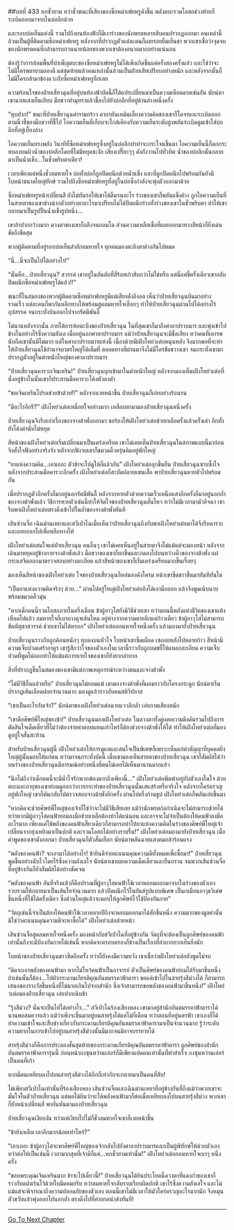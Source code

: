 ##บทที่ 433 หกชั่วยาม
ทว่าชั่วขณะที่เสียงของซือหม่าเฟยหรูดังขึ้น พลังตบะรวมโอสถช่วงท้ายก็ระเบิดออกมาจากในบ่อลึกด้วย

และรอบบ่อเย็นแห่งนี้ รวมไปถึงบนท้องฟ้าก็มีเงาร่างของนักพรตหลายสิบคนปรากฏออกมา คนเหล่านี้ล้วนเป็นผู้ที่ติดตามซือหม่าเฟยหรู หลังจากที่ปรากฏตัวแต่ละคนก็เผยรอยยิ้มเย็นชา พวกเขาเชื่อว่าจุดจบของนักพรตคนที่กล้ามารบกวนนายน้อยของพวกเขาต้องอนาถมากอย่างแน่นอน

ต้องรู้ว่าการล้อมพื้นที่บำเพ็ญตบะของซือหม่าเฟยหรูไม่ได้เพิ่งเกิดขึ้นแค่ครั้งสองครั้งแล้ว และใช่ว่าจะไม่มีใครพยายามลองดี แต่สุดท้ายแล้วคนเหล่านั้นล้วนเป็นฝ่ายเสียเปรียบอย่างหนัก และหลังจากนั้นก็ไม่มีใครกล้ามาข้องแวะกับซือหม่าเฟยหรูอีกเลย

ความร้อนใจของป๋ายเสี่ยวฉุนที่อยู่บนท้องฟ้าบัดนี้ก็ได้แปรเปลี่ยนมาเป็นความเดือดดาลเช่นกัน นัยน์ตาเขาฉายแสงเย็นเยียบ มือขวาทำมุทราแล้วชี้ลงไปยังบ่อลึกที่อยู่ด้านล่างหนึ่งครั้ง

“หุบปาก!” ขณะที่ป๋ายเสี่ยวฉุนคำรามกร้าว คาถาหันเหมินเลี้ยงความคิดของเขาก็โคจรและระเบิดออกตามนิ้วชี้ของมือขวาที่ชี้ไป ไอความเย็นที่เกือบจะไกล้เคียงกับความเย็นระดับสูงพลันระเบิดตูมเข้าใส่บ่อลึกที่อยู่เบื้องล่าง

ไอความเย็นทรงพลัง วินาทีที่ซือหม่าเฟยหรูซึ่งอยู่ในบ่อลึกทำท่าจะกระโจนขึ้นมา ไอความเย็นนี้ก็ตกกระทบลงบนผิวน้ำของบ่อลึกโดยที่ไม่มีหยุดชะงัก เสียงเปรี๊ยะๆๆ ดังกังวานไปทั่วทิศ น้ำของบ่อลึกนั้นกลายมาเป็นน้ำแข็ง...ในชั่วพริบตาเดียว!

เวลาเพียงแค่หนึ่งชั่วลมหายใจ บ่อทั้งบ่อก็ถูกปิดผนึกด้วยน้ำแข็ง และที่ถูกปิดผนึกไปพร้อมกันยังมีใบหน้าขนาดใหญ่ยักษ์ รวมไปถึงซือหม่าเฟยหรูที่อยู่ในบ่อซึ่งกำลังจะพุ่งตัวออกมาด้วย

ซือหม่าเฟยหรูหน้าเปลี่ยนสี ยังไม่ทันรอให้เขาได้ดิ้นรนอะไร ร่างของเขาก็พลันแข็งค้าง ถูกไอความเย็นที่ในสายตาของเขาช่างน่ากลัวอย่างหาอะไรมาเปรียบไม่ได้ปิดผนึกร่างทั้งร่างของเขาในชั่วพริบตา ทำให้เขากลายมาเป็นรูปปั้นน้ำแข็งรูปหนึ่ง...

เขาอ้าปากกว้างมาก ดวงตาของเขาก็ถลึงจนกลมโต ส่วนความเหลือเชื่อที่เผยออกมาทางสีหน้าก็ยิ่งเด่นชัดถึงขีดสุด

พวกผู้ติดตามที่อยู่รอบบ่อเย็นสำลักลมหายใจ ทุกคนมองตะลึงตาค้างกันไปหมด

“นี่...นี่จะเป็นไปได้อย่างไร!”

“นั่นคือ...ป๋ายเสี่ยวฉุน? สวรรค์ เขาอยู่ในอันดับที่สี่ร้อยเก้าสิบกว่าไม่ใช่หรือ แต่นี่แค่ชี้ครั้งเดียวเขากลับปิดผนึกซือหม่าเฟยหรูได้แล้ว!!”

ขณะที่ในสมองของพวกผู้ติดตามซือหม่าเฟยหรูมีแต่เสียงดังอึงอล เห็นว่าป๋ายเสี่ยวฉุนบินมาอย่างรวดเร็ว แต่ละคนก็พากันหลีกทางให้พร้อมสูดลมหายใจเฮือกๆ ทำให้ป๋ายเสี่ยวฉุนผ่านไปได้อย่างไร้อุปสรรค จนกระทั่งบินออกไปจากรัศมีพันลี้

ไม่นานหลังจากนั้น ภายใต้การห้อตะบึงของป๋ายเสี่ยวฉุน ในที่สุดเขาก็มาถึงศาลาปราบมาร และพุ่งเข้าไปข้างในอย่างไร้ซึ่งความลังเล เมื่ออยู่นอกศาลาปราบมาร แม้ว่าป๋ายเสี่ยวฉุนจะมีชื่อเสียง ทว่าคนที่เคารพนับถือเขานั้นมีไม่มาก แต่ในศาลาปราบมารแห่งนี้ เนื่องด้วยมีเฝิงโหย่วเต๋อหนุนหลัง จึงมากพอที่จะทำให้ป๋ายเสี่ยวฉุนใช้อำนาจบาตรใหญ่ได้เต็มที่ ตลอดทางที่ผ่านมาจึงไม่มีใครขัดขวางเขา จนกระทั่งเขามาปรากฏตัวอยู่ในตำหนักใหญ่ของศาลาปราบมาร

“ป๋ายเสี่ยวฉุนคารวะเจินเหริน!” ป๋ายเสี่ยวฉุนบุกเข้ามาในตำหนักใหญ่ หลังจากมองเห็นเฝิงโหย่วเต๋อที่นั่งอยู่ข้างในนั้นเขาก็ประสานมือคารวะโค้งตัวลงต่ำ

“ขอเจินเหรินโปรดช่วยข้าด้วย!!” หลังจากเงยหน้าขึ้น ป๋ายเสี่ยวฉุนก็เอ่ยอย่างร้อนรน

“มีอะไรอีกรึ?” เฝิงโหย่วเต๋อเหนื่อยใจอย่างมาก เหลือบตามามองป๋ายเสี่ยวฉุนหนึ่งครั้ง

ป๋ายเสี่ยวฉุนจึงรีบเล่าเรื่องของจางต้าพั่งออกมา ขอร้องให้เฝิงโหย่วเต๋อช่วยเหลือครั้งแล้วครั้งเล่า อีกทั้งยังโค้งคำนับไม่หยุด

สีหน้าของเฝิงโหย่วเต๋อเริ่มเปลี่ยนมาเป็นเคร่งเครียด เขาไม่เคยเห็นป๋ายเสี่ยวฉุนในสภาพแบบนี้มาก่อน จึงตั้งใจฟังอย่างจริงจัง หลังจากฟังจบเขาก็ขมวดคิ้วครุ่นคิดอยู่พักใหญ่

“ยาแห่งความคิด...เอาเถอะ ตัวข้าจะไปดูให้ก็แล้วกัน” เฝิงโหย่วเต๋อลุกขึ้นยืน ป๋ายเสี่ยวฉุนซาบซึ้งใจ หลังจากประสานมือคารวะอีกครั้ง เฝิงโหย่วเต๋อก็สะบัดปลายแขนเสื้อ พาป๋ายเสี่ยวฉุนหายตัวไปพร้อมกัน

เมื่อปรากฏตัวอีกครั้งก็มาอยู่นอกรัศมีพันลี้ หลังจากหายตัวด้วยความเร็วเหนือแสงอีกครั้งก็มาอยู่นอกถ้ำของจางต้าพั่งแล้ว วิธีการหายตัวเช่นนี้ทำให้จิตใจของป๋ายเสี่ยวฉุนสั่นไหว ทว่าไม่มีเวลามามัวอิจฉา เขารีบพาเฝิงโหย่วเต๋อตรงดิ่งเข้าไปในถ้ำของจางต้าพั่งทันที

เสินซ่วนจื่อ เฉินม่านเหยาและสวีเป่าไฉเมื่อเห็นว่าป๋ายเสี่ยวฉุนถึงกับพาเฝิงโหย่วเต๋อมาได้จึงรีบคารวะและถอยออกไปเพื่อหลีกทางให้

เฝิงโหย่วเต๋อสนใจแค่ป๋ายเสี่ยวฉุน คนอื่นๆ เขาไม่เคยเห็นอยู่ในสายตาจึงไม่แม้แต่จะมองหน้า หลังจากเดินมาหยุดอยู่ข้างกายจางต้าพั่งแล้ว มือขวาของเขาก็ยกขึ้นและกดลงไปบนหว่างคิ้วของจางต้าพั่ง แผ่กระแสจิตออกมาตรวจสอบอย่างละเอียด แล้วสีหน้าของเขาก็เริ่มเคร่งเครียดมากขึ้นเรื่อยๆ

มองเห็นสีหน้าของเฝิงโหย่วเต๋อ ใจของป๋ายเสี่ยวฉุนก็หล่นลงดังโครม หน้าเขาซีดขาวขึ้นมาทันทีทันใด

“เป็นยาแห่งความคิดจริงๆ ด้วย...” ผ่านไปครู่ใหญ่เฝิงโหย่วเต๋อถึงได้เอามือออก แล้วจึงพูดเนิบนาบพร้อมขมวดคิ้วมุ่น

“หากเด็กคนนี้รวมโอสถภายในครึ่งเดือน ข้าผู้อาวุโสยังมีวิธีช่วยเขา ทว่าตอนนี้พลังแห่งชีวิตของเขาแห้งเหือดไปแล้ว ลมหายใจก็เบาบางดุจเส้นใหม อยู่ห่างจากความตายอีกแค่ก้าวเดียว ข้าผู้อาวุโสไม่สามารถขัดบัญชาสวรรค์ ช่วยเขาไม่ได้หรอก” เฝิงโหย่วเต๋อถอนหายใจหนึ่งครั้ง แล้วมองมายังป๋ายเสี่ยวฉุน

ป๋ายเสี่ยวฉุนราวกับถูกค้อนหนักๆ ทุบลงบนหัวใจ ใบหน้าเขาซีดเผือด เซถอยหลังไปหลายก้าว สีหน้ามีความเจ็บปวดเศร้าอาดูร เขารู้สึกว่าใจของตัวเองในเวลานี้ราวกับถูกบดขยี้ให้แหลกละเอียด ความเจ็บปวดที่พูดไม่ออกทำให้แม้แต่การหายใจของเขาก็ยังยากลำบาก

สิ่งที่ปรากฏขึ้นในสมองของเขามีแต่ภาพเหตุการณ์ระหว่างตนและจางต้าพั่ง

“ไม่มีวิธีอื่นแล้วหรือ” ป๋ายเสี่ยวฉุนไม่ยอมแพ้ เขามองจางต้าพั่งที่ผอมราวกับโครงกระดูก นัยน์ตาเริ่มปรากฏเส้นเลือดฝอยจำนวนมาก มองดูแล้วราวกับคนสติวิปลาส

“เขาเป็นอะไรกับเจ้า?” นัยน์ตาของเฝิงโหย่วเต๋อฉายแววลึกล้ำ เอ่ยถามเสียงหนัก

“เขาคือศิษย์พี่ใหญ่ของข้า!” ป๋ายเสี่ยวฉุนมองเฝิงโหย่วเต๋อ ในดวงตาทั้งคู่เผยความดึงดันรวมไปถึงการตัดสินใจเด็ดเดี่ยวที่ไม่ว่าต้องจ่ายค่าตอบแทนเท่าไหร่ก็ต้องช่วยจางต้าพั่งให้ได้ ทำให้เฝิงโหย่วเต๋อที่มองดูอยู่ใจสั่นสะท้าน

สำหรับป๋ายเสี่ยวฉุนผู้นี้ เฝิงโหย่วเต๋อให้การดูแลและสนใจเป็นพิเศษก็เพราะเห็นแก่คำสัญญาที่บุคคลยิ่งใหญ่ผู้นั้นมอบให้แก่ตน ทว่ามาจนกระทั่งบัดนี้ เมื่อเขามองเห็นสายตาของป๋ายเสี่ยวฉุน เขาก็สัมผัสได้ว่าบนร่างของป๋ายเสี่ยวฉุนมีอารมณ์อย่างหนึ่งที่ตนไม่เคยได้เห็นมานานมากแล้ว

“นึกไม่ถึงว่าเด็กคนนี้จะมีน้ำใจรักพวกพ้องมากถึงเพียงนี้...” เฝิงโหย่วเต๋อพึมพำอยู่กับตัวเองในใจ ด้วยตบะและอายุของเขาย่อมดูออกว่าการกระทำของป๋ายเสี่ยวฉุนนั้นเสแสร้งหรือจริงใจ หลังจากใคร่ครวญอยู่พักใหญ่ เขาก็หันกลับไปตรวจสอบจางต้าพั่งอีกครั้ง ผ่านไปครึ่งก้านธูป เฝิงโหย่วเต๋อก็พลันเอ่ยขึ้นมา

“หากคิดจะช่วยศิษย์พี่ใหญ่ของเจ้าก็ใช่ว่าจะไม่มีวิธีเสียเลย แม้ว่านักพรตก่อกำเนิดจะไม่สามารถช่วยได้ ทว่าหากมีผู้อาวุโสคนฟ้ายอมลงมือช่วยเหลือต้องทำได้แน่นอน และอาจจะไม่จำเป็นต้องให้คนฟ้าลงมืออะไรมาก เพียงแค่ใช้พลังของคนฟ้าเสี้ยวเดียวก็สามารถทำให้ยาแห่งความคิดในร่างของศิษย์พี่ใหญ่เจ้าเปลี่ยนจากยุ่งเหยิงมาเป็นปกติ และรวมโอสถได้อย่างราบรื่น!” เฝิงโหย่วเต๋อมองมายังป๋ายเสี่ยวฉุน เมื่อคำพูดของเขาดังออกมา ป๋ายเสี่ยวฉุนก็ตัวสั่นเยือก นัยน์ตาพลันฉายแสงคมกล้าร้อนแรง

“พลังของคนฟ้า? จะเอามาได้อย่างไร! ข้ายินดีจ่ายคะแนนคุณความดีทั้งหมดเพื่อซื้อมา!” ป๋ายเสี่ยวฉุนพูดขึ้นอย่างฉับไวโดยไร้ซึ่งความลังเลใจ นัยน์ตาเขาเผยความเด็ดเดี่ยวและยืนกราน จนพวกเสินซ่วนจื่อที่อยู่ข้างกันก็ยังสัมผัสได้อย่างชัดเจน

“พลังของคนฟ้า อันที่จริงแล้วก็คือปราณที่ผู้อาวุโสคนฟ้าใช้เวลาหลอมออกมาจากในร่างของตัวเอง รวบรวมให้กลายมาเป็นเส้นใยจำนวนมาก แล้วปิดผนึกไว้ในยันต์รูปแบบพิเศษ เป็นเหมือนอาวุธวิเศษชิ้นหนึ่งที่ใช้ได้ครั้งเดียว ซึ่งส่วนใหญ่แล้วจะมอบให้ลูกศิษย์ไว้ใช้ป้องกันกาย”

“วัตถุเช่นนี้จำเป็นต้องให้คนฟ้าใช้เวลาหลายปีถึงจะหลอมออกมาได้สักชิ้นหนึ่ง ความมากของมูลค่านั้นมิใช่ว่าคะแนนคุณความดีจะหาซื้อได้” เฝิงโหย่วเต๋อส่ายหน้า

เสินซ่วนจื่อสูดลมหายใจหนึ่งครั้ง มองหน้ากับสวีเป่าไฉที่อยู่ข้างกัน วัตถุที่จะต้องเป็นลูกศิษย์ของคนฟ้าเท่านั้นถึงจะมีป้องกันกายได้เช่นนี้ หากคิดจะครอบครองก็ช่างเป็นเรื่องที่ลำบากยากเย็นยิ่งนัก

ใบหน้าของป๋ายเสี่ยวฉุนขาวซีดอีกครั้ง ทว่าก็ยังคงมีความหวัง เขาเชื่อว่าเฝิงโหย่วเต๋อยังพูดไม่จบ

“คิดจะเอาพลังของคนฟ้ามา หากไม่ไหว้คนฟ้าเป็นอาจารย์ ตัวเป็นศิษย์ของคนฟ้าย่อมได้รับมาชิ้นหนึ่ง ถ้าเช่นนั้นก็ต้อง...ไปฝ่ากระดานเกียรติคุณอันตมรรคาฟ้าดารา ขอแค่เข้าไปในสายรุ้งสีม่วงได้ ก็สามารถเสนอของรางวัลชิ้นหนึ่งที่ไม่มากเกินไปจากสำนัก ซึ่งเจ้าสามารถขอพลังของคนฟ้ามาชิ้นหนึ่ง!” เฝิงโหย่วเต๋อมองป๋ายเสี่ยวฉุน เอ่ยปากเนิบช้า

“รุ้งสีม่วง? นั่นจะเป็นไปได้อย่างไร...” สวีเป่าไฉร้องเสียงหลง เขามาอยู่สำนักอันตมรรคาฟ้าดาราได้นานพอสมควรแล้ว แม้ว่าเพิ่งจะขึ้นมาอยู่บนสายรุ้งได้แค่ไม่กี่เดือน ทว่าตอนที่อยู่นครฟ้า เขาเองก็ได้ทำความเข้าใจและสืบข่าวเกี่ยวกับกระดานเกียรติคุณอันตมรรคาฟ้าดารามาเป็นจำนวนมาก รู้ว่าระดับความยากในการเข้าไปอยู่บนสายรุ้งสีม่วงนั้นมีมากจนมิอาจบรรยายได้

สายรุ้งสีม่วงก็คือการประลองชั้นสุดท้ายของกระดานเกียรติคุณอันตมรรคาฟ้าดารา ลูกศิษย์ของสำนักอันตมรรคาฟ้าดารารุ่นนี้ ก่อนหน้ากงซุนหว่านเอ๋อร์ก็มีเพียงแปดคนเท่านั้นที่ทำสำเร็จ กงซุนหว่านเอ๋อร์เป็นคนที่เก้า

หากมีคนเหยียบลงไปบนสายรุ้งสีม่วงได้อีกก็เท่ากับจะกลายมาเป็นคนที่สิบ!

ไม่เพียงสวีเป่าไฉเท่านั้นที่ร้องเสียงหลง เสินซ่วนจื่อและเฉินม่านเหยาที่อยู่ข้างกันที่ถึงแม้ว่าพวกเขาจะมั่นใจในตัวป๋ายเสี่ยวฉุน แต่พอได้ยินว่าจะได้พลังคนฟ้ามาก็ต่อเมื่อเหยียบลงไปบนสายรุ้งสีม่วง พวกเขาก็ยังหน้าเปลี่ยนสี พากันหันมามองป๋ายเสี่ยวฉุน

ป๋ายเสี่ยวฉุนเงียบงัน ทว่าแค่เงียบไปไม่กี่ชั่วลมหายใจเขาก็เงยหน้าขึ้น

“ข้ายังเหลือเวลาอีกมากน้อยเท่าไหร่?”

“เอาเถอะ ข้าผู้อาวุโสจะพาศิษย์พี่ใหญ่ของเจ้ากลับไปยังศาลาปราบมารและเป็นผู้พิทักษ์ให้ด้วยตัวเอง ทว่าต่อให้เป็นเช่นนี้ เวลามากสุดที่เจ้ามีก็แค่...หกชั่วยามเท่านั้น!” เฝิงโหย่วเต๋อถอนหายใจเบาๆ หนึ่งครั้ง

“ขอบพระคุณเจินเหรินมาก ข้าจะไปเดี๋ยวนี้!” ป๋ายเสี่ยวฉุนได้ยินประโยคนี้ดวงตาที่แดงก่ำของเขาก็ราวกับแฝงเร้นไว้ด้วยใบมีดคมกริบ ทว่าลมหายใจกลับราบเรียบผิดปกติ เขาไร้ซึ่งความลังเลใจ และไม่แม้แต่จะพิจารณาถึงความปลอดภัยของตัวเอง ตอนนี้เขาไม่มีเวลาให้มัวใคร่ครวญอะไรมากนัก จึงหมุนตัวขวับแล้วพุ่งออกไปนอกถ้ำ ตรงดิ่งไปที่ค่ายกลนำส่งทันที!

------




[Go To Next Chapter]( ./56.md)